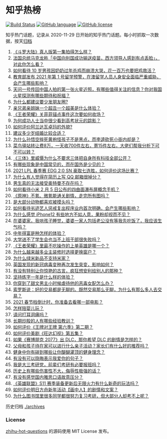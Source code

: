 # 知乎热榜
[![Build Status](https://github.com/ToWeLong/zhihu-hot-questions/workflows/CI/badge.svg)](https://github.com/ToWeLong/zhihu-hot-questions/actions)
[![GitHub language](https://img.shields.io/badge/language-golang-orange.svg)](https://golang.org/)
[![GitHub license](https://img.shields.io/github/license/ToWeLong/zhihu-hot-questions)](https://github.com/ToWeLong/zhihu-hot-questions/blob/main/LICENSE)

知乎热门话题，记录从 2020-11-29 日开始的知乎热门话题。每小时抓取一次数据，按天[归档](./archives)

<!-- BEGIN -->

1. [《斗罗大陆》真人版第一集拍得怎么样？](https://www.zhihu.com/question/442984903)
1. [法国总统马克龙称「中国向别国成功输送疫苗，西方领导人感到有点丢脸」，对此你怎么看？](https://www.zhihu.com/question/442963353)
1. [如何看待 10 岁男孩因奶奶过年杀鸡而崩溃大哭，花一百万也要把鸡救活？](https://www.zhihu.com/question/442811742)
1. [教育部发布 2021 年第 1 号留学预警，在澳留学人员人身安全面临严重威胁，会产生哪些影响？](https://www.zhihu.com/question/443000239)
1. [天问一号传回中国人拍的第一张火星近照，有哪些值得关注的信息？你对我国火星探测有哪些期待和祝福？](https://www.zhihu.com/question/443050370)
1. [为什么都建议要少发朋友圈?](https://www.zhihu.com/question/442335363)
1. [亲兄弟亲姐妹一个超丑一个超美是什么体验？](https://www.zhihu.com/question/292663930)
1. [《王者荣耀》关菲菲锚点事件这次要如何收场？](https://www.zhihu.com/question/442924277)
1. [为何成功人士当中很少看到高考状元的踪影？](https://www.zhihu.com/question/20281580)
1. [如何评价阿兰达瓦卓玛的外貌?](https://www.zhihu.com/question/270574192)
1. [建议多少岁结婚比较合适？](https://www.zhihu.com/question/441499184)
1. [为什么孙悟空摔死黄袍怪孩子不是黑点，而李逵砍死小衙内却是？](https://www.zhihu.com/question/383931570)
1. [菜鸟驿站转让费8万，一天收700件左右，寄15件左右，大佬们帮我分析下可不可以转？](https://www.zhihu.com/question/435352953)
1. [《三体》里威慑为什么不要求三体把自身所有科技全部公开？](https://www.zhihu.com/question/439567453)
1. [有哪些现象是中国常见的，而在国外是少见的？](https://www.zhihu.com/question/442966181)
1. [2021 LPL 春季赛 EDG 2:0 SN 豪取七连胜，如何评价这场比赛？](https://www.zhihu.com/question/443036106)
1. [为什么有人觉得在简历上写 QQ 邮箱很掉分？](https://www.zhihu.com/question/384502791)
1. [男生真的无法接受奥特曼不存在吗？](https://www.zhihu.com/question/432924313)
1. [如何看待小米 2 月 5 日公布的四曲面瀑布屏概念手机？](https://www.zhihu.com/question/442986869)
1. [《原神》不氪、微氪能通关剧情，走完所有图吗？](https://www.zhihu.com/question/440405181)
1. [是大部分动物都喜欢被摸头吗？](https://www.zhihu.com/question/442523187)
1. [如何看待劣迹艺人惩戒复出程序业内首次明确，会产生哪些影响？](https://www.zhihu.com/question/443005137)
1. [为什么感觉 iPhone12 有些地方不如人意，果粉却视而不见？](https://www.zhihu.com/question/437810551)
1. [在婆婆家，我哄孩子睡觉，婆婆一家人包括老公没有等我先吃饭了，我应该生气吗？](https://www.zhihu.com/question/424718566)
1. [中年得富是种怎样的体验？](https://www.zhihu.com/question/301231328)
1. [大学进不了学生会也当不上班干部很失败吗？](https://www.zhihu.com/question/299960912)
1. [《王者荣耀》里最不吃操作的上单英雄是哪一个？](https://www.zhihu.com/question/441062689)
1. [为什么越来越多业主装修时选择更换窗户？](https://www.zhihu.com/question/419444669)
1. [为什么绿米新品不支持米家？](https://www.zhihu.com/question/439382859)
1. [英国发现的新冠病毒变种再次发生突变，影响如何？](https://www.zhihu.com/question/442576779)
1. [有没有特别让你惊艳的古言，疯狂想安利给别人的那种？](https://www.zhihu.com/question/334390853)
1. [坚持练字一年是什么样的体验？](https://www.zhihu.com/question/30280775)
1. [你穿到了甜文男主小时候虐待他的恶毒女配怎么办？](https://www.zhihu.com/question/416205669)
1. [索罗斯说：好的交易都是无聊的。既然交易那么无聊，为什么有那么多人去交易？](https://www.zhihu.com/question/442841298)
1. [2021 春节档倒计时，你准备去看哪一部电影？](https://www.zhihu.com/question/441478509)
1. [怎样陪婴儿玩？](https://www.zhihu.com/question/356241217)
1. [请问打耳洞痛吗？](https://www.zhihu.com/question/439613303)
1. [长期炒股的人有哪些经验教训？](https://www.zhihu.com/question/30083453)
1. [如何评价《王牌对王牌 第六季》第二期？](https://www.zhihu.com/question/443038662)
1. [如何评价美剧《旺达幻视》第五集？](https://www.zhihu.com/question/442026619)
1. [如果《赛博朋克 2077》出 DLC，那你希望 DLC 的剧情是怎样的？](https://www.zhihu.com/question/437988618)
1. [父母和孩子待在家可以进行什么亲子活动？家长们有什么好的推荐吗？](https://www.zhihu.com/question/438749355)
1. [健身中你有碰到哪些让你醍醐灌顶的健身理念？](https://www.zhihu.com/question/436057757)
1. [有没有可以隐晦表示我爱你的句子？](https://www.zhihu.com/question/406378364)
1. [我是大三考研党，前辈们考研有必要报班吗？](https://www.zhihu.com/question/342882967)
1. [历史上有哪些伤害性不大，侮辱性极强的话？](https://www.zhihu.com/question/442812149)
1. [有没有感觉国内雅思口语故意压分？](https://www.zhihu.com/question/54893717)
1. [《英雄联盟》S11 赛季装备更新后无限火力有什么新奇的玩法吗？](https://www.zhihu.com/question/441347140)
1. [如何评价明日方舟新年活动【画中人】的剧情和文案？](https://www.zhihu.com/question/443046055)
1. [为什么图书馆里很多同学都很努力复习考研，但大部分人却考不上呢？](https://www.zhihu.com/question/430364218)

<!-- END -->

历史归档 [./archives](./archives)


### License
[zhihu-hot-questions](https://github.com/towelong/zhihu-hot-questions) 的源码使用 MIT License 发布。